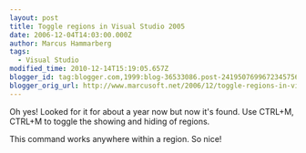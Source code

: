 ```yaml
---
layout: post
title: Toggle regions in Visual Studio 2005
date: 2006-12-04T14:03:00.000Z
author: Marcus Hammarberg
tags:
  - Visual Studio
modified_time: 2010-12-14T15:19:05.657Z
blogger_id: tag:blogger.com,1999:blog-36533086.post-2419507699672345756
blogger_orig_url: http://www.marcusoft.net/2006/12/toggle-regions-in-visual-studio-2005.html
---
```



Oh yes! Looked for it for about a year now but now it's found. Use
CTRL+M, CTRL+M to toggle the showing and hiding of regions.

This command works anywhere within a region. So nice!
